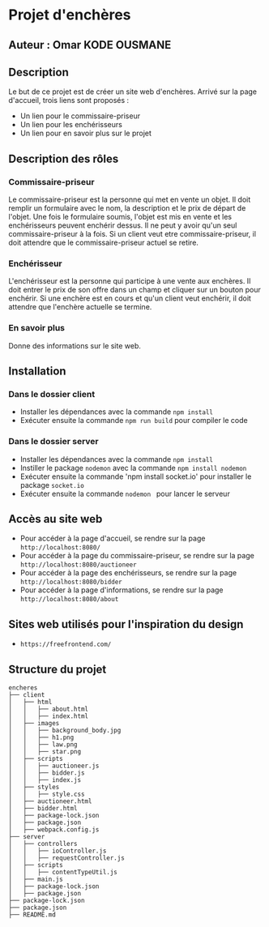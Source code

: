 # Projet d'enchères

## Auteur : Omar KODE OUSMANE

## Description

Le but de ce projet est de créer un site web d'enchères.
Arrivé sur la page d'accueil, trois liens sont proposés :
- Un lien pour le commissaire-priseur
- Un lien pour les enchérisseurs
- Un lien pour en savoir plus sur le projet

## Description des rôles

### Commissaire-priseur
Le commissaire-priseur est la personne qui met en vente un objet. Il doit remplir un formulaire avec le nom, la description et le prix de départ de l'objet. Une fois le formulaire soumis, l'objet est mis en vente et les enchérisseurs peuvent enchérir dessus. Il ne peut y avoir qu'un seul commissaire-priseur à la fois.
Si un client veut etre commissaire-priseur, il doit attendre que le commissaire-priseur actuel se retire.

### Enchérisseur
L'enchérisseur est la personne qui participe à une vente aux enchères. Il doit entrer le prix de son offre dans un champ et cliquer sur un bouton pour enchérir.
Si une enchère est en cours et qu'un client veut enchérir, il doit attendre que l'enchère actuelle se termine.

### En savoir plus
Donne des informations sur le site web.

## Installation

### Dans le dossier client

- Installer les dépendances avec la commande `npm install`
- Exécuter ensuite la commande `npm run build` pour compiler le code

### Dans le dossier server

- Installer les dépendances avec la commande `npm install`
- Instiller le package `nodemon` avec la commande `npm install nodemon`
- Exécuter ensuite la commande 'npm install socket.io' pour installer le package `socket.io`
- Exécuter ensuite la commande `nodemon ` pour lancer le serveur


## Accès au site web

- Pour accéder à la page d'accueil, se rendre sur la page `http://localhost:8080/`
- Pour accéder à la page du commissaire-priseur, se rendre sur la page `http://localhost:8080/auctioneer`
- Pour accéder à la page des enchérisseurs, se rendre sur la page `http://localhost:8080/bidder`
- Pour accéder à la page d'informations, se rendre sur la page `http://localhost:8080/about`

## Sites web utilisés pour l'inspiration du design

- `https://freefrontend.com/`


## Structure du projet

```
encheres
├── client
│   ├── html
│   │   ├── about.html
│   │   ├── index.html
│   ├── images
│   │   ├── background_body.jpg
│   │   ├── h1.png
│   │   ├── law.png
│   │   ├── star.png
│   ├── scripts
│   │   ├── auctioneer.js
│   │   ├── bidder.js
│   │   ├── index.js
│   ├── styles
│   │   ├── style.css
│   ├── auctioneer.html
│   ├── bidder.html
│   ├── package-lock.json
│   ├── package.json
│   ├── webpack.config.js
├── server
│   ├── controllers
│   │   ├── ioController.js
│   │   ├── requestController.js
│   ├── scripts
│   │   ├── contentTypeUtil.js
│   ├── main.js
│   ├── package-lock.json
│   ├── package.json
├── package-lock.json
├── package.json
├── README.md
```

